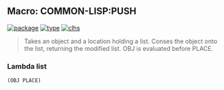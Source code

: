 ## Macro: COMMON-LISP:PUSH
[![package](https://img.shields.io/badge/Package-COMMON--LISP-5f9ea0.svg?style=social&colorA=999999)](../) [![type](https://img.shields.io/badge/Type-Macro-5f9ea0.svg?style=social&colorA=999999)](../#macro) [![clhs](https://img.shields.io/badge/CLHS-PUSH-5f9ea0.svg?style=social&colorA=999999)](http://www.lispworks.com/documentation/HyperSpec/Body/m_push.htm) 

> Takes an object and a location holding a list. Conses the object onto
> the list, returning the modified list. OBJ is evaluated before PLACE.

### Lambda list
```
(OBJ PLACE)
```
